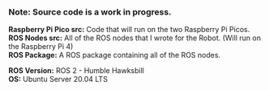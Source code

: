 ### Note: Source code is a work in progress.
**Raspberry Pi Pico src:** Code that will run on the two Raspberry Pi Picos.<br>
**ROS Nodes src:** All of the ROS nodes that I wrote for the Robot. (Will run on the Raspberry Pi 4)<br>
**ROS Package:** A ROS package containing all of the ROS nodes.<br>

**ROS Version:** ROS 2 - Humble Hawksbill<br>
**OS:** Ubuntu Server 20.04 LTS
